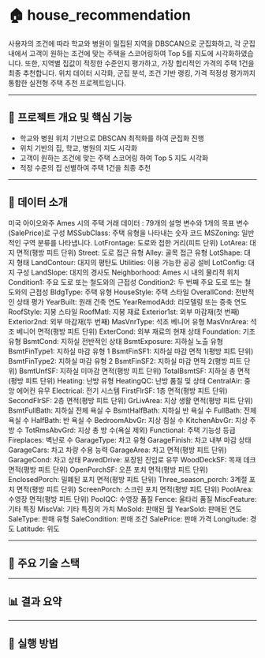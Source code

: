 # 🏠 house_recommendation

사용자의 조건에 따라 학교와 병원이 밀집된 지역을 DBSCAN으로 군집화하고, 각 군집 내에서 고객이 원하는 조건에 맞는 주택을 스코어링하여 Top 5를 지도에 시각화하였습니다.
또한, 지역별 집값이 적정한 수준인지 평가하고, 가장 합리적인 가격의 주택 1건을 최종 추천합니다.
위치 데이터 시각화, 군집 분석, 조건 기반 랭킹, 가격 적정성 평가까지 통합한 실전형 주택 추천 프로젝트입니다.

---

## 📌 프로젝트 개요 및 핵심 기능
- 학교와 병원 위치 기반으로 DBSCAN 최적화를 하여 군집화 진행
- 위치 기반의 집, 학교, 병원의 지도 시각화
- 고객이 원하는 조건에 맞는 주택 스코어링 하여 Top 5 지도 시각화
- 적정 수준의 집 선별하여 주택 1건을 최종 추천

---

## 📝 데이터 소개

미국 아이오와주 Ames 시의 주택 거래 데이터 : 79개의 설명 변수와 1개의 목표 변수(SalePrice)로 구성
MSSubClass: 주택 유형을 나타내는 숫자 코드
MSZoning: 일반적인 구역 분류를 나타냅니다.
LotFrontage: 도로와 접한 거리(피트 단위)
LotArea: 대지 면적(평방 피트 단위)
Street: 도로 접근 유형
Alley: 골목 접근 유형
LotShape: 대지 형태
LandContour: 대지의 평탄도
Utilities: 이용 가능한 공공 설비
LotConfig: 대지 구성
LandSlope: 대지의 경사도
Neighborhood: Ames 시 내의 물리적 위치
Condition1: 주요 도로 또는 철도와의 근접성
Condition2: 두 번째 주요 도로 또는 철도와의 근접성
BldgType: 주택 유형
HouseStyle: 주택 스타일
OverallCond: 전반적인 상태 평가
YearBuilt: 원래 건축 연도
YearRemodAdd: 리모델링 또는 증축 연도
RoofStyle: 지붕 스타일
RoofMatl: 지붕 재료
Exterior1st: 외부 마감재(첫 번째)
Exterior2nd: 외부 마감재(두 번째)
MasVnrType: 석조 베니어 유형
MasVnrArea: 석조 베니어 면적(평방 피트 단위)
ExterCond: 외부 재료의 현재 상태
Foundation: 기초 유형
BsmtCond: 지하실 전반적인 상태
BsmtExposure: 지하실 노출 유형
BsmtFinType1: 지하실 마감 유형 1
BsmtFinSF1: 지하실 마감 면적 1(평방 피트 단위)
BsmtFinType2: 지하실 마감 유형 2
BsmtFinSF2: 지하실 마감 면적 2(평방 피트 단위)
BsmtUnfSF: 지하실 미마감 면적(평방 피트 단위)
TotalBsmtSF: 지하실 총 면적(평방 피트 단위)
Heating: 난방 유형
HeatingQC: 난방 품질 및 상태
CentralAir: 중앙 에어컨 유무
Electrical: 전기 시스템
FirstFlrSF: 1층 면적(평방 피트 단위)
SecondFlrSF: 2층 면적(평방 피트 단위)
GrLivArea: 지상 생활 면적(평방 피트 단위)
BsmtFullBath: 지하실 전체 욕실 수
BsmtHalfBath: 지하실 반 욕실 수
FullBath: 전체 욕실 수
HalfBath: 반 욕실 수
BedroomAbvGr: 지상 침실 수
KitchenAbvGr: 지상 주방 수
TotRmsAbvGrd: 지상 총 방 수(욕실 제외)
Functional: 주택 기능성 등급
Fireplaces: 벽난로 수
GarageType: 차고 유형
GarageFinish: 차고 내부 마감 상태
GarageCars: 차고 차량 수용 능력
GarageArea: 차고 면적(평방 피트 단위)
GarageCond: 차고 상태
PavedDrive: 포장된 진입로 유무
WoodDeckSF: 목재 데크 면적(평방 피트 단위)
OpenPorchSF: 오픈 포치 면적(평방 피트 단위)
EnclosedPorch: 밀폐된 포치 면적(평방 피트 단위)
Three_season_porch: 3계절 포치 면적(평방 피트 단위)
ScreenPorch: 스크린 포치 면적(평방 피트 단위)
PoolArea: 수영장 면적(평방 피트 단위)
PoolQC: 수영장 품질
Fence: 울타리 품질
MiscFeature: 기타 특징
MiscVal: 기타 특징의 가치
MoSold: 판매된 월
YearSold: 판매된 연도
SaleType: 판매 유형
SaleCondition: 판매 조건
SalePrice: 판매 가격
Longitude: 경도
Latitude: 위도

---

## 🧠 주요 기술 스택

---

## 📊 결과 요약

---

## 📢 실행 방법